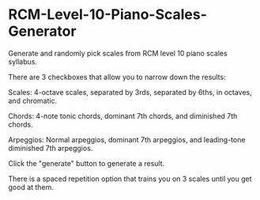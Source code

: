 # RCM-Level-10-Piano-Scales-Generator
Generate and randomly pick scales from RCM level 10 piano scales syllabus.

There are 3 checkboxes that allow you to narrow down the results:

Scales: 4-octave scales, separated by 3rds, separated by 6ths, in octaves, and chromatic.

Chords: 4-note tonic chords, dominant 7th chords, and diminished 7th chords.

Arpeggios: Normal arpeggios, dominant 7th arpeggios, and leading-tone diminished 7th arpeggios.

Click the "generate" button to generate a result.


There is a spaced repetition option that trains you on 3 scales until you get good at them.
